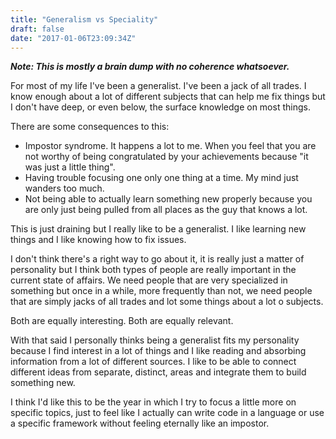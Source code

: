 ```yaml
---
title: "Generalism vs Speciality"
draft: false
date: "2017-01-06T23:09:34Z"
---
```


**_Note: This is mostly a brain dump with no coherence whatsoever._**

For most of my life I've been a generalist. I've been a jack of all trades. I know enough about a lot of different subjects that can help me fix things but I don't have deep, or even below, the surface knowledge on most things.

There are some consequences to this:  
- Impostor syndrome. It happens a lot to me. When you feel that you are not worthy of being congratulated by your achievements because "it was just a little thing".
- Having trouble focusing one only one thing at a time. My mind just wanders too much.
- Not being able to actually learn something new properly because you are only just being pulled from all places as the guy that knows a lot.

This is just draining but I really like to be a generalist. I like learning new things and I like knowing how to fix issues.

I don't think there's a right way to go about it, it is really just a matter of personality but I think both types of people are really important in the current state of affairs. We need people that are very specialized in something but once in a while, more frequently than not, we need people that are simply jacks of all trades and lot some things about a lot o subjects.

Both are equally interesting. Both are equally relevant.

With that said I personally thinks being a generalist fits my personality because I find interest in a lot of things and I like reading and absorbing information from a lot of different sources. I like to be able to connect different ideas from separate, distinct, areas and integrate them to build something new.

I think I'd like this to be the year in which I try to focus a little more on specific topics, just to feel like I actually can write code in a language or use a specific framework without feeling eternally like an impostor.
